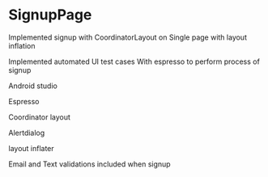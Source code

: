 # SignupPage

Implemented signup with CoordinatorLayout on Single page with layout inflation

Implemented automated UI test cases With espresso to perform process of signup

Android studio

Espresso

Coordinator layout

Alertdialog

layout inflater

Email and Text validations included when signup


